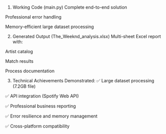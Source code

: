 1. Working Code (main.py)
Complete end-to-end solution

Professional error handling

Memory-efficient large dataset processing

2. Generated Output (The_Weeknd_analysis.xlsx)
Multi-sheet Excel report with:

Artist catalog

Match results

Process documentation

3. Technical Achievements Demonstrated:
✅ Large dataset processing (7.2GB file)

✅ API integration (Spotify Web API)

✅ Professional business reporting

✅ Error resilience and memory management

✅ Cross-platform compatibility
